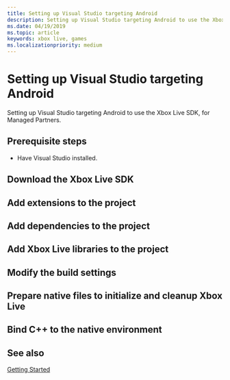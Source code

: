 ```yaml
---
title: Setting up Visual Studio targeting Android
description: Setting up Visual Studio targeting Android to use the Xbox Live SDK, for Managed Partners.
ms.date: 04/19/2019
ms.topic: article
keywords: xbox live, games
ms.localizationpriority: medium
---
```


# Setting up Visual Studio targeting Android

Setting up Visual Studio targeting Android to use the Xbox Live SDK, for Managed Partners.


## Prerequisite steps

* Have Visual Studio installed.


## Download the Xbox Live SDK


## Add extensions to the project


## Add dependencies to the project


## Add Xbox Live libraries to the project


## Modify the build settings


## Prepare native files to initialize and cleanup Xbox Live


## Bind C++ to the native environment


## See also

[Getting Started](../../../index.md)

